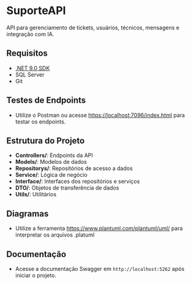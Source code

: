 
# SuporteAPI

API para gerenciamento de tickets, usuários, técnicos, mensagens e integração com IA.

## Requisitos

- [.NET 9.0 SDK](https://dotnet.microsoft.com/download/dotnet/9.0)
- SQL Server
- Git


## Testes de Endpoints

- Utilize o Postman ou acesse [https://localhost:7096/index.html](https://localhost:7096/index.html) para testar os endpoints.

## Estrutura do Projeto

- **Controllers/**: Endpoints da API
- **Models/**: Modelos de dados
- **Repositorys/**: Repositórios de acesso a dados
- **Service/**: Lógica de negócio
- **Interface/**: Interfaces dos repositórios e serviços
- **DTO/**: Objetos de transferência de dados
- **Utils/**: Utilitários

## Diagramas

- Utilize a ferramenta https://www.plantuml.com/plantuml/uml/ para interpretar os arquivos .platuml

## Documentação

- Acesse a documentação Swagger em `http://localhost:5262` após iniciar o projeto.